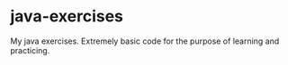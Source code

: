 # java-exercises
My java exercises. Extremely basic code for the purpose of learning and practicing.
